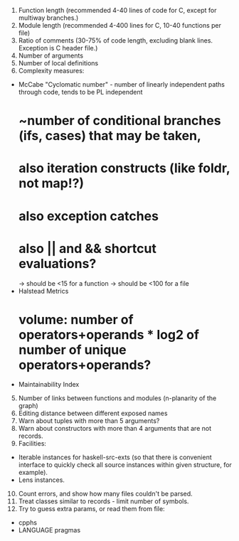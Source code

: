 1. Function length (recommended 4-40 lines of code for C, except for multiway branches.)
2. Module length (recommended 4-400 lines for C, 10-40 functions per file)
3. Ratio of comments (30-75% of code length, excluding blank lines. Exception is C header file.)
2. Number of arguments
3. Number of local definitions
4. Complexity measures:
  * McCabe "Cyclomatic number" - number of linearly independent paths through code, tends to be PL independent
    # ~number of conditional branches (ifs, cases) that may be taken,
    # also iteration constructs (like foldr, not map!?)
    # also exception catches
    # also || and && shortcut evaluations?
    -> should be <15 for a function
    -> should be <100 for a file
  * Halstead Metrics
    # volume: number of operators+operands * log2 of number of unique operators+operands?
  * Maintainability Index
5. Number of links between functions and modules (n-planarity of the graph)
6. Editing distance between different exposed names
7. Warn about tuples with more than 5 arguments?
8. Warn about constructors with more than 4 arguments that are not records.
9. Facilities:
  * Iterable instances for haskell-src-exts (so that there is convenient interface to quickly
check all source instances within given structure, for example).
  * Lens instances.
10. Count errors, and show how many files couldn't be parsed.
11. Treat classes similar to records - limit number of symbols.
12. Try to guess extra params, or read them from file:
  * cpphs
  * LANGUAGE pragmas

